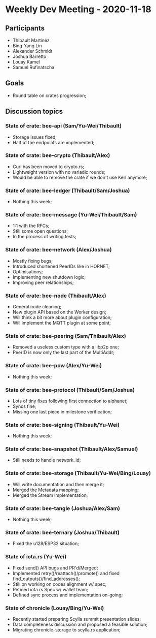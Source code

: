 # Weekly Dev Meeting - 2020-11-18

## Participants

- Thibault Martinez
- Bing-Yang Lin
- Alexander Schmidt
- Joshua Barretto
- Louay Kamel
- Samuel Rufinatscha

## Goals

- Round table on crates progression;

## Discussion topics

### State of crate: bee-api (Sam/Yu-Wei/Thibault)

- Storage issues fixed;
- Half of the endpoints are implemented;

### State of crate: bee-crypto (Thibault/Alex)

- Curl has been moved to crypto.rs;
- Lightweight version with no variadic rounds;
- Would be able to remove the crate if we don't use Kerl anymore;

### State of crate: bee-ledger (Thibault/Sam/Joshua)

- Nothing this week;

### State of crate: bee-message (Yu-Wei/Thibault/Sam)

- 1:1 with the RFCs;
- Still some open questions;
- In the process of writing tests;

### State of crate: bee-network (Alex/Joshua)

- Mostly fixing bugs;
- Introduced shortened PeerIDs like in HORNET;
- Optimisations;
- Implementing new shutdown logic;
- Improving peer relationships;

### State of crate: bee-node (Thibault/Alex)

- General node cleaning;
- New plugin API based on the Worker design;
- Will think a bit more about plugin configuration;
- Will implement the MQTT plugin at some point;

### State of crate: bee-peering (Sam/Thibault/Alex)

- Removed a useless custom type with a libp2p one;
- PeerID is now only the last part of the MultiAddr;

### State of crate: bee-pow (Alex/Yu-Wei)

- Nothing this week;

### State of crate: bee-protocol (Thibault/Sam/Joshua)

- Lots of tiny fixes following first connection to alphanet;
- Syncs fine;
- Missing one last piece in milestone verification;

### State of crate: bee-signing (Thibault/Yu-Wei)

- Nothing this week;

### State of crate: bee-snapshot (Thibault/Alex/Samuel)

- Still needs to handle network_id;

### State of crate: bee-storage (Thibault/Yu-Wei/Bing/Louay)

- Will write documentation and then merge it;
- Merged the Metadata mapping;
- Merged the Stream implementation;

### State of crate: bee-tangle (Joshua/Alex/Sam)

- Nothing this week;

### State of crate: bee-ternary (Joshua/Thibault)

- Fixed the u128/ESP32 situation;

### State of iota.rs (Yu-Wei)

- Fixed send() API bugs and PR'd/Merged;
- Implemented retry()/reattach()/promote() and fixed find_outputs()/find_addresses();
- Still on working on codes alignment w/ spec;
- Refined iota.rs Spec w/ wallet team;
- Defined sync process and implementation on-going;

### State of chronicle (Louay/Bing/Yu-Wei)

- Recently started preparing Scylla summit presentation slides;
- Data completeness discussion and proposed a feasible solution;
- Migrating chronicle-storage to scylla.rs application;
